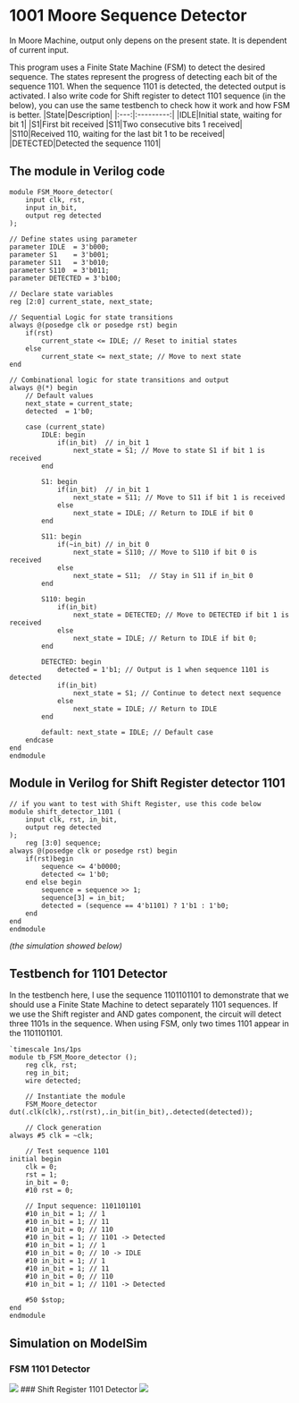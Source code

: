 # 1001 Moore Sequence Detector
In Moore Machine, output only depens on the present state. It is dependent of current input. 

This program uses a Finite State Machine (FSM) to detect the desired sequence.
The states represent the progress of detecting each bit of the sequence 1101. When the sequence 1101 is detected, the detected output is activated.
I also write code for Shift register to detect 1101 sequence (in the below), you can use the same testbench to check how it work and how FSM is better.
|State|Description|
|:---:|:---------:|
|IDLE|Initial state, waiting for bit 1|
|S1|First bit received
|S11|Two consecutive bits 1 received|
|S110|Received 110, waiting for the last bit 1 to be received|
|DETECTED|Detected the sequence 1101|

## The module in Verilog code
```
module FSM_Moore_detector(
	input clk, rst,
	input in_bit,
	output reg detected
);

// Define states using parameter 
parameter IDLE	= 3'b000;
parameter S1 	= 3'b001;
parameter S11 	= 3'b010;
parameter S110 	= 3'b011;
parameter DETECTED = 3'b100;

// Declare state variables 
reg [2:0] current_state, next_state;

// Sequential Logic for state transitions
always @(posedge clk or posedge rst) begin
	if(rst)
		current_state <= IDLE; // Reset to initial states
	else
		current_state <= next_state; // Move to next state 
end

// Combinational logic for state transitions and output 
always @(*) begin
	// Default values
	next_state = current_state;
	detected  = 1'b0;
	
	case (current_state)
		IDLE: begin
			if(in_bit)  // in_bit 1
				next_state = S1; // Move to state S1 if bit 1 is received 
		end
		
		S1: begin
			if(in_bit)  // in_bit 1
				next_state = S11; // Move to S11 if bit 1 is received 
			else
				next_state = IDLE; // Return to IDLE if bit 0
		end
		
		S11: begin 
			if(~in_bit) // in_bit 0
				next_state = S110; // Move to S110 if bit 0 is received 
			else
				next_state = S11;  // Stay in S11 if in_bit 0
		end 
		
		S110: begin
			if(in_bit)
				next_state = DETECTED; // Move to DETECTED if bit 1 is received
			else 
				next_state = IDLE; // Return to IDLE if bit 0;
		end 
		
		DETECTED: begin 
			detected = 1'b1; // Output is 1 when sequence 1101 is detected 
			if(in_bit)
				next_state = S1; // Continue to detect next sequence 
			else
				next_state = IDLE; // Return to IDLE
		end
		
		default: next_state = IDLE; // Default case
	endcase
end
endmodule 
```
## Module in Verilog for Shift Register detector 1101
```
// if you want to test with Shift Register, use this code below
module shift_detector_1101 (
	input clk, rst, in_bit,
	output reg detected
);
	reg [3:0] sequence;
always @(posedge clk or posedge rst) begin
	if(rst)begin
		sequence <= 4'b0000;
		detected <= 1'b0;
	end else begin
		sequence = sequence >> 1;
		sequence[3] = in_bit;
		detected = (sequence == 4'b1101) ? 1'b1 : 1'b0;
	end
end 
endmodule 
```
_(the simulation showed below)_

## Testbench for 1101 Detector 
In the testbench here, I use the sequence 1101101101 to demonstrate that we should use a Finite State Machine to detect separately 1101 sequences. If we use the Shift register and AND gates component, the circuit will detect three 1101s in the sequence. When using FSM, only two times 1101 appear in the 1101101101. 

```
`timescale 1ns/1ps
module tb_FSM_Moore_detector ();
	reg clk, rst;
	reg in_bit;
	wire detected;
	
	// Instantiate the module 
	FSM_Moore_detector dut(.clk(clk),.rst(rst),.in_bit(in_bit),.detected(detected));
	
	// Clock generation
always #5 clk = ~clk;

	// Test sequence 1101
initial begin
	clk = 0;
	rst = 1;
	in_bit = 0;
	#10 rst = 0;
	
	// Input sequence: 1101101101
	#10 in_bit = 1; // 1
	#10 in_bit = 1; // 11
	#10 in_bit = 0; // 110
	#10 in_bit = 1; // 1101 -> Detected
	#10 in_bit = 1; // 1
	#10 in_bit = 0; // 10 -> IDLE
	#10 in_bit = 1; // 1
	#10 in_bit = 1; // 11
	#10 in_bit = 0; // 110
	#10 in_bit = 1; // 1101 -> Detected
	
	#50 $stop;
end
endmodule
```

## Simulation on ModelSim
### FSM 1101 Detector 
<img src=https://i.imgur.com/LZEZr7E.png>
### Shift Register 1101 Detector
<img src=https://i.imgur.com/mDJfZwx.png>